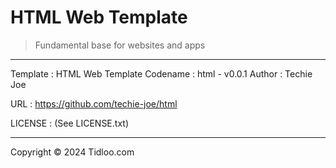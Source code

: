 # HTML Web Template
> Fundamental base for websites and apps
---

Template : HTML Web Template
Codename : html - v0.0.1
Author   : Techie Joe

URL      : https://github.com/techie-joe/html

LICENSE  : (See LICENSE.txt)

---

Copyright © 2024 Tidloo.com